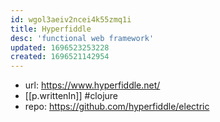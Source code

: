 ```yaml
---
id: wgol3aeiv2ncei4k55zmq1i
title: Hyperfiddle
desc: 'functional web framework'
updated: 1696523253228
created: 1696521142954
---
```


- url: https://www.hyperfiddle.net/
- [[p.writtenIn]] #clojure
- repo: https://github.com/hyperfiddle/electric